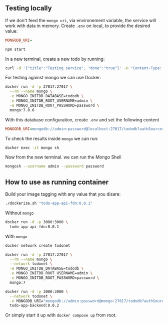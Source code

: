 ## Testing locally

If we don't feed the `mongo uri`, via environement variable, the service will work with data in memory. Create `.env` on local, to provide the desired value:

```ini
MONGODB_URI=
```

```bash
npm start
```

In a new terminal, create a new todo by running:

```bash
curl -d '{"title":"Testing service", "done":"true"}' -H "Content-Type: application/json" -X POST http://localhost:3000/todos
```

For testing against mongo we can use Docker:

```bash
docker run -d -p 27017:27017 \
  --rm --name mongo \
  -e MONGO_INITDB_DATABASE=tododb \
  -e MONGO_INITDB_ROOT_USERNAME=admin \
  -e MONGO_INITDB_ROOT_PASSWORD=password \
  mongo:7.0.6
```

With this database configuration, create `.env` and set the following content

```ini
MONGODB_URI=mongodb://admin:password@localhost:27017/tododb?authSource=admin
```

To check the results inside `mongo` we can run:

```bash
docker exec -it mongo sh
```

Now from the new terminal. we can run the Mongo Shell

```bash
mongosh --username admin --password password
```

## How to use as running container

Build your image tagging with any value that you disare:

```bash
./dockerize.sh "todo-app-api-fdn:0.0.1"
```

Without `mongo`

```bash
docker run -d -p 3000:3000 \
  todo-app-api-fdn:0.0.1
```

With `mongo`

```bash
docker network create todonet
```

```bash
docker run -d -p 27017:27017 \
  --rm --name mongo \
  --network todonet \
  -e MONGO_INITDB_DATABASE=tododb \
  -e MONGO_INITDB_ROOT_USERNAME=admin \
  -e MONGO_INITDB_ROOT_PASSWORD=password \
  mongo:7
```

```bash
docker run -d -p 3000:3000 \
  --network todonet \
  -e MONGODB_URI="mongodb://admin:password@mongo:27017/tododb?authSource=admin" \
  todo-app-backend:0.0.2
```

Or simply start it up with `docker compose up` from root.
